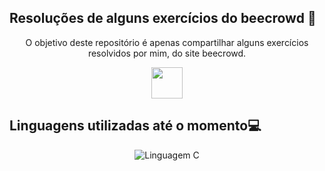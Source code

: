 ﻿## Resoluções de alguns exercícios do beecrowd 📜

<div align="center">
    <p>
    O objetivo deste repositório é apenas compartilhar alguns exercícios resolvidos por mim, do site beecrowd.  </p>
    <a  href="https://www.beecrowd.com.br/judge/en/login"> <img  height="50em" src="[[icons/icon-beecrowd.webp](https://res.cloudinary.com/crunchbase-production/image/upload/c_lpad,h_256,w_256,f_auto,q_auto:eco,dpr_1/w7dcihvaipthnr6qbv6z)](https://res.cloudinary.com/crunchbase-production/image/upload/c_lpad,h_256,w_256,f_auto,q_auto:eco,dpr_1/w7dcihvaipthnr6qbv6z)"></a> 
</div>

 <h2>Linguagens utilizadas até o momento💻</h2> 

<div align="center"> 
    <img alt="Linguagem C" src="https://img.shields.io/badge/C-00599C?style=for-the-badge&logo=c&logoColor=white" />
<div>
